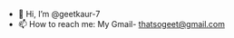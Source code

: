 - 👋 Hi, I’m @geetkaur-7
- 📫 How to reach me: My Gmail- thatsogeet@gmail.com

<!---
geetkaur-7/geetkaur-7 is a ✨ special ✨ repository because its `README.md` (this file) appears on your GitHub profile.
You can click the Preview link to take a look at your changes.
--->
